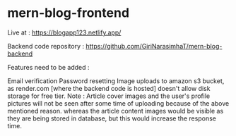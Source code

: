 # mern-blog-frontend

Live at : https://blogapp123.netlify.app/

Backend code repository : https://github.com/GiriNarasimhaT/mern-blog-backend

Features need to be added :

Email verification
Password resetting
Image uploads to amazon s3 bucket, as render.com [where the backend code is hosted] doesn't allow disk storage for free tier.
Note : Article cover images and the user's profile pictures will not be seen after some time of uploading because of the above mentioned reason. whereas the article content images would be visible as they are being stored in database, but this would increase the response time.
